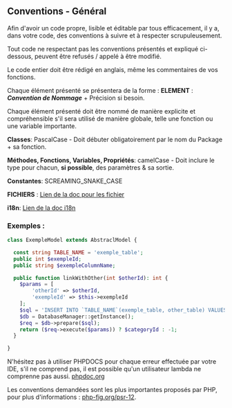 ## Conventions - Général

Afin d'avoir un code propre, lisible et éditable par tous efficacement, il y a, dans votre code, 
des conventions à suivre et à respecter scrupuleusement.

Tout code ne respectant pas les conventions présentés et expliqué ci-dessous, 
peuvent être refusés / appelé à être modifié.

Le code entier doit être rédigé en anglais, même les commentaires de vos fonctions.

Chaque élément présenté se présentera de la forme :
**ELEMENT** : ***Convention de Nommage*** + Précision si besoin.

Chaque élément présenté doit être nommé de manière explicite et compréhensible s'il sera utilisé de manière globale,
telle une fonction ou une variable importante.

**Classes**: PascalCase - Doit débuter obligatoirement par le nom du Package + sa fonction.

**Méthodes, Fonctions, Variables, Propriétés**:  camelCase - Doit inclure le type pour chacun, **si possible**, des paramètres & sa sortie.

**Constantes**: SCREAMING_SNAKE_CASE

**FICHIERS** : [Lien de la doc pour les fichier](https://reborn.craftmywebsite.fr/docs/fr/technical/conventions/fichiers)

**i18n**: [Lien de la doc i18n](https://reborn.craftmywebsite.fr/docs/fr/technical/i18n/panel-admin)

### Exemples :

```php
class ExempleModel extends AbstraclModel {

  const string TABLE_NAME = 'exemple_table';
  public int $exempleId;
  public string $exempleColumnName;

  public function linkWithOther(int $otherId): int {
    $params = [
        'otherId' => $otherId,
        'exempleId' => $this->exempleId
    ];
    $sql = 'INSERT INTO `TABLE_NAME`(exemple_table, other_table) VALUES (:exempleId, :otherId)';
    $db = DatabaseManager::getInstance();
    $req = $db->prepare($sql);
    return ($req->execute($params)) ? $categoryId : -1;
  }

}

```

N'hésitez pas à utiliser PHPDOCS pour chaque erreur effectuée par votre IDE, s'il ne comprend pas, 
il est possible qu'un utilisateur lambda ne comprenne pas aussi. [phpdoc.org](https://www.phpdoc.org/)

Les conventions demandées sont les plus importantes proposés par PHP, 
pour plus d'informations : [php-fig.org/psr-12](https://www.php-fig.org/psr/psr-12/).